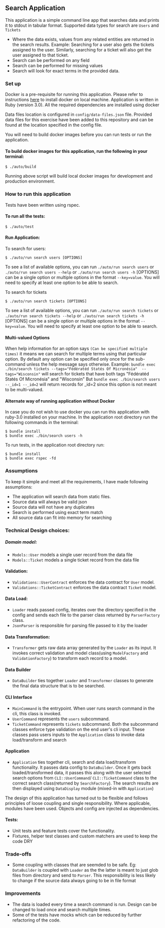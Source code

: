 ## Search Application
This application is a simple command line app that searches data and prints it to stdout in tabular format. Supported data types for search are `Users` and `Tickets`

- Where the data exists, values from any related entities are returned in the search results. Example: Searching for a user also gets the tickets assigned to the user. Similarly, searching for a ticket will also get the user assigned to that ticket.
- Search can be performed on any field
- Search can be performed for missing values
- Search will look for exact terms in the provided data.

### Set up

Docker is a pre-requisite for running this application. Please refer to instructions [here](https://docs.docker.com/get-docker/) to install docker on local machine. Application is written in Ruby (version 3.0). All the required dependencies are installed using docker

Data files location is configured in `config/data-files.json` file. Provided data files for this exercise have been added to this repository and can be found at the location specified in the config file.

You will need to build docker images before you can run tests or run the application.

#### To build docker images for this application, run the following in your terminal:

```
$ ./auto/build
```

Running above script will build local docker images for development and production environment.


### How to run this application

Tests have been written using rspec.

#### To run all the tests:
```
$ ./auto/test
```

#### Run Application:

To search for users:

```
$ ./auto/run search users [OPTIONS]
```

To see a list of available options, you can run `./auto/run search users` or `./auto/run search users --help` or `./auto/run search users -h`
[OPTIONS] can be a single option or multiple options in the format `--key=value`. You will need to specify at least one option to be able to search.

To search for tickets

```
$ ./auto/run search tickets [OPTIONS]
```

To see a list of available options, you can run `./auto/run search tickets` or `./auto/run search tickets --help` or `./auto/run search tickets -h`
[OPTIONS] can be a single option or multiple options in the format `--key=value`. You will need to specify at least one option to be able to search.


#### Multi-valued Options
When help information for an option says `(Can be specified multiple times)` it means we can search for multiple terms using that particular option. By default any option can be specified only once for the sub-command unless the help message says otherwise.
Example:
`bundle exec ./bin/search tickets --tags="Fédératéd Statés Of Micronésia"  --tags="Wisconsin"` will search for tickets that have both tags "Fédératéd Statés Of Micronésia" and "Wisconsin"
But `bundle exec ./bin/search users --_id=1 --_id=2` will return records for _id=2 since this option is not meant to be multi-valued.

#### Alternate way of running application without Docker

In case you do not wish to use docker you can run this application with ruby-3.0 installed on your machine. In the application root directory run the following commands in the terminal:

```
$ bundle install
$ bundle exec ./bin/search users -h
```

To run tests, in the application root directory run:

```
$ bundle install
$ bundle exec rspec -fd
```

### Assumptions
To keep it simple and meet all the requirements, I have made following assumptions:

- The application will search data from static files.
- Source data will always be valid json
- Source data will not have any duplicates
- Search is performed using exact term match
- All source data can fit into memory for searching

### Technical Design choices:
##### Domain model:
- `Models::User` models a single user record from the data file
- `Models::Ticket` models a single ticket record from the data file
#### Validation:
- `Validations::UserContract` enforces the data contract for `User` model.
- `Validations::TicketContract` enforces the data contract `Ticket` model.
#### Data Load:
- `Loader` reads passed config, iterates over the directory specified in the config and sends each file to the parser class returned by `ParserFactory` class.
- `JsonParser` is responsible for parsing file passed to it by the loader

#### Data Transformation:
- `Transformer` gets raw data array generated by the `Loader` as  its input. It invokes correct validation and model class(using `ModelFactory` and `ValidationFactory`) to transform each record to a model.

#### Data Builder
- `DataBuilder` ties together `Loader` and `Transformer` classes to generate the final data structure that is to be searched.

#### CLI Interface
- `MainCommand` is the entrypoint. When user runs search command in the cli, this class is invoked.
- `UserCommand` represents the `users` subcommand.
- `TicketCommand` represents `tickets` subcommand.
Both the subcommand classes enforce type validation on the end user's cli input. These classes pass users inputs to the `Application` class to invoke data load/transform and search
#### Application
- `Application` ties together cli, search and data load/transform functionality. It passes data config to `DataBuilder`. Once it gets back loaded/transformed data, it passes this along with the user selected search options from `CLI::UserCommand`/ `CLI::TicketCommand` class to the correct search class(returned by `SearchFactory`). The search results are then displayed using `DataDisplay` module (mixed-in with `Application`)

The design of this application has turned out to be flexible and follows principles of loose coupling and single responsibility. Where applicable, modules have been used. Objects and config are injected as dependencies.
#### Tests:
- Unit tests and feature tests cover the functionality.
- Fixtures, helper test classes and custom matchers are used to keep the code DRY

### Trade-offs
- Some coupling with classes that are seemded to be safe. Eg: `DataBuilder` is coupled with `Loader` as the the latter is meant to just glob files from directory and send to `Parser`. This responsibility is less likely to change if the source data always going to be in file format

### Improvements
- The data is loaded every time a search command is run. Design can be changed to load once and search multiple times.
- Some of the tests have mocks which can be reduced by further refactoring of the code.
